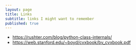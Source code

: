 ```yaml
---
layout: page
title: Links
subtitle: links I might want to remember
published: true
---
```


* <https://rushter.com/blog/python-class-internals/>
* <https://web.stanford.edu/~boyd/cvxbook/bv_cvxbook.pdf>
